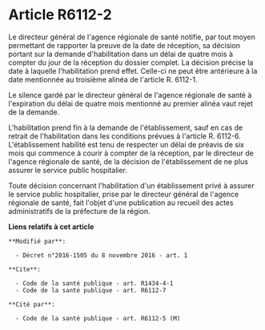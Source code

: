 # Article R6112-2

Le directeur général de l'agence régionale de santé notifie, par tout moyen permettant de rapporter la preuve de la date de
réception, sa décision portant sur la demande d'habilitation dans un délai de quatre mois à compter du jour de la réception
du dossier complet. La décision précise la date à laquelle l'habilitation prend effet. Celle-ci ne peut être antérieure à la
date mentionnée au troisième alinéa de l'article R. 6112-1. 

Le silence gardé par le directeur général de l'agence régionale de santé à l'expiration du délai de quatre mois mentionné au
premier alinéa vaut rejet de la demande. 

L'habilitation prend fin à la demande de l'établissement, sauf en cas de retrait de l'habilitation dans les conditions
prévues à l'article R. 6112-6. L'établissement habilité est tenu de respecter un délai de préavis de six mois qui commence à
courir à compter de la réception, par le directeur de l'agence régionale de santé, de la décision de l'établissement de ne
plus assurer le service public hospitalier. 

Toute décision concernant l'habilitation d'un établissement privé à assurer le service public hospitalier, prise par le
directeur général de l'agence régionale de santé, fait l'objet d'une publication au recueil des actes administratifs de la
préfecture de la région.

**Liens relatifs à cet article**

	**Modifié par**:

	  - Décret n°2016-1505 du 8 novembre 2016 - art. 1

	**Cite**:

	  - Code de la santé publique - art. R1434-4-1
	  - Code de la santé publique - art. R6112-7

	**Cité par**:

	  - Code de la santé publique - art. R6112-5 (M)
